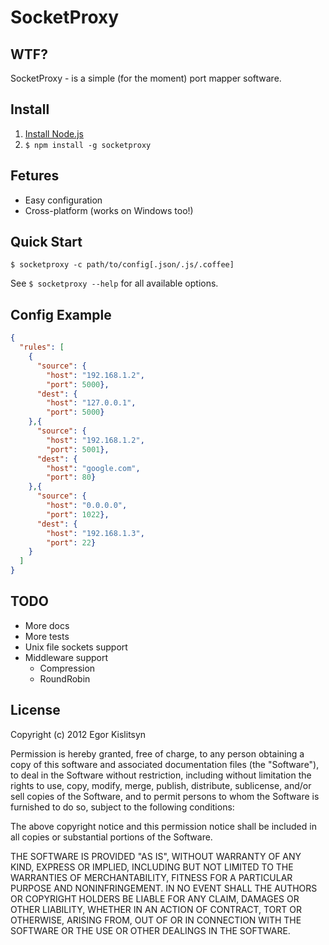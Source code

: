 # SocketProxy
## WTF?
SocketProxy - is a simple (for the moment) port mapper software. 

## Install
 1. [Install Node.js](http://nodejs.org/#download)
 2. `$ npm install -g socketproxy`

## Fetures
 * Easy configuration
 * Cross-platform (works on Windows too!)

## Quick Start
`$ socketproxy -c path/to/config[.json/.js/.coffee]` 

See `$ socketproxy --help` for all available options.

## Config Example
```json
{
  "rules": [
    {
      "source": {
        "host": "192.168.1.2",
        "port": 5000},
      "dest": {
        "host": "127.0.0.1",
        "port": 5000}
    },{
      "source": {
        "host": "192.168.1.2",
        "port": 5001},
      "dest": {
        "host": "google.com",
        "port": 80}        
    },{
      "source": {
        "host": "0.0.0.0",
        "port": 1022},
      "dest": {
        "host": "192.168.1.3",
        "port": 22}        
    }
  ]
}
```
## TODO
 * More docs
 * More tests
 * Unix file sockets support
 * Middleware support
 	* Compression
 	* RoundRobin

## License

Copyright (c) 2012 Egor Kislitsyn

Permission is hereby granted, free of charge, to any person obtaining a copy of this software and associated documentation files (the "Software"), to deal in the Software without restriction, including without limitation the rights to use, copy, modify, merge, publish, distribute, sublicense, and/or sell copies of the Software, and to permit persons to whom the Software is furnished to do so, subject to the following conditions:

The above copyright notice and this permission notice shall be included in all copies or substantial portions of the Software.

THE SOFTWARE IS PROVIDED "AS IS", WITHOUT WARRANTY OF ANY KIND, EXPRESS OR IMPLIED, INCLUDING BUT NOT LIMITED TO THE WARRANTIES OF MERCHANTABILITY, FITNESS FOR A PARTICULAR PURPOSE AND NONINFRINGEMENT. IN NO EVENT SHALL THE AUTHORS OR COPYRIGHT HOLDERS BE LIABLE FOR ANY CLAIM, DAMAGES OR OTHER LIABILITY, WHETHER IN AN ACTION OF CONTRACT, TORT OR OTHERWISE, ARISING FROM, OUT OF OR IN CONNECTION WITH THE SOFTWARE OR THE USE OR OTHER DEALINGS IN THE SOFTWARE.